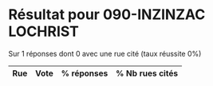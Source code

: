 # Résultat pour 090-INZINZAC LOCHRIST

Sur 1 réponses dont 0 avec une rue cité (taux réussite 0%)

| Rue | Vote | % réponses | % Nb rues cités|
|-----|------|------------|----------------|
